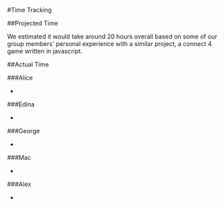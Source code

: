#Time Tracking

##Projected Time

We estimated it would take around 20 hours overall based on some of our group members' personal experience with a similar project, a connect 4 game written in javascript.

##Actual Time

###Alice

-

###Edina

-


###George

-


###Mac

-

###Alex

- 
